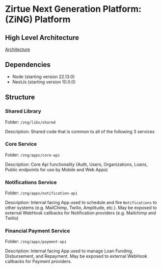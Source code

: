 # Zirtue Next Generation Platform: (ZiNG) Platform

## High Level Architecture
[Architecture](docs/high-level-architecture.md)

## Dependencies
- Node (starting version 22.13.0)
- NestJs (starting version 10.0.0)

## Structure
### Shared Library
Folder: `/zng/libs/shared`

Description: Shared code that is common to all of the following 3 services

### Core Service
Folder: `/zng/apps/core-api`

Description: Core Api functionality (Auth, Users, Organizations, Loans, Public endpoints for use by Mobile and Web Apps)

### Notifications Service
Folder: `/zng/apps/notification-api`

Description: Internal facing App used to schedule and fire `Notifications` to other systems (e.g. MailChimp, Twilio, Amplitude, etc.). May be exposed to external WebHook callbacks for Notification providers (e.g. Mailchimp and Twilio)

### Financial Payment Service
Folder: `/zng/apps/payment-api`

Description: Internal facing App used to manage Loan Funding, Disbursement, and Repayment. May be exposed to external WebHook callbacks for Payment providers.


